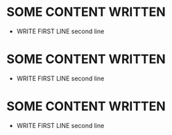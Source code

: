 

# SOME CONTENT WRITTEN

* WRITE FIRST LINE
second line



# SOME CONTENT WRITTEN

* WRITE FIRST LINE
second line



# SOME CONTENT WRITTEN

* WRITE FIRST LINE
second line

